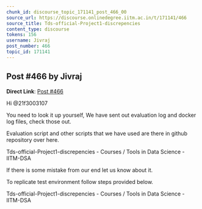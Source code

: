 ```yaml
---
chunk_id: discourse_topic_171141_post_466_00
source_url: https://discourse.onlinedegree.iitm.ac.in/t/171141/466
source_title: Tds-official-Project1-discrepencies
content_type: discourse
tokens: 156
username: Jivraj
post_number: 466
topic_id: 171141
---
```


## Post #466 by Jivraj

**Direct Link**: [Post #466](https://discourse.onlinedegree.iitm.ac.in/t/171141/466)

Hi @21f3003107

You need to look it up yourself, We have sent out evaluation log and docker log files, check those out.

Evaluation script and other scripts that we have used are there in github repository over here.

Tds-official-Project1-discrepencies - Courses / Tools in Data Science - IITM-DSA

If there is some mistake from our end let us know about it.

To replicate test environment follow steps provided below.

Tds-official-Project1-discrepencies - Courses / Tools in Data Science - IITM-DSA
